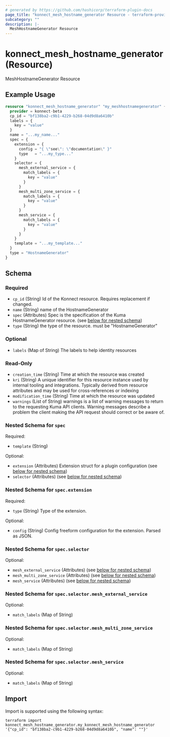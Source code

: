 ```yaml
---
# generated by https://github.com/hashicorp/terraform-plugin-docs
page_title: "konnect_mesh_hostname_generator Resource - terraform-provider-konnect-beta"
subcategory: ""
description: |-
  MeshHostnameGenerator Resource
---
```


# konnect_mesh_hostname_generator (Resource)

MeshHostnameGenerator Resource

## Example Usage

```terraform
resource "konnect_mesh_hostname_generator" "my_meshhostnamegenerator" {
  provider = konnect-beta
  cp_id = "bf138ba2-c9b1-4229-b268-04d9d8a6410b"
  labels = {
    key = "value"
  }
  name = "...my_name..."
  spec = {
    extension = {
      config = "{ \"see\": \"documentation\" }"
      type   = "...my_type..."
    }
    selector = {
      mesh_external_service = {
        match_labels = {
          key = "value"
        }
      }
      mesh_multi_zone_service = {
        match_labels = {
          key = "value"
        }
      }
      mesh_service = {
        match_labels = {
          key = "value"
        }
      }
    }
    template = "...my_template..."
  }
  type = "HostnameGenerator"
}
```

<!-- schema generated by tfplugindocs -->
## Schema

### Required

- `cp_id` (String) Id of the Konnect resource. Requires replacement if changed.
- `name` (String) name of the HostnameGenerator
- `spec` (Attributes) Spec is the specification of the Kuma HostnameGenerator resource. (see [below for nested schema](#nestedatt--spec))
- `type` (String) the type of the resource. must be "HostnameGenerator"

### Optional

- `labels` (Map of String) The labels to help identity resources

### Read-Only

- `creation_time` (String) Time at which the resource was created
- `kri` (String) A unique identifier for this resource instance used by internal tooling and integrations. Typically derived from resource attributes and may be used for cross-references or indexing
- `modification_time` (String) Time at which the resource was updated
- `warnings` (List of String) warnings is a list of warning messages to return to the requesting Kuma API clients.
Warning messages describe a problem the client making the API request should correct or be aware of.

<a id="nestedatt--spec"></a>
### Nested Schema for `spec`

Required:

- `template` (String)

Optional:

- `extension` (Attributes) Extension struct for a plugin configuration (see [below for nested schema](#nestedatt--spec--extension))
- `selector` (Attributes) (see [below for nested schema](#nestedatt--spec--selector))

<a id="nestedatt--spec--extension"></a>
### Nested Schema for `spec.extension`

Required:

- `type` (String) Type of the extension.

Optional:

- `config` (String) Config freeform configuration for the extension. Parsed as JSON.


<a id="nestedatt--spec--selector"></a>
### Nested Schema for `spec.selector`

Optional:

- `mesh_external_service` (Attributes) (see [below for nested schema](#nestedatt--spec--selector--mesh_external_service))
- `mesh_multi_zone_service` (Attributes) (see [below for nested schema](#nestedatt--spec--selector--mesh_multi_zone_service))
- `mesh_service` (Attributes) (see [below for nested schema](#nestedatt--spec--selector--mesh_service))

<a id="nestedatt--spec--selector--mesh_external_service"></a>
### Nested Schema for `spec.selector.mesh_external_service`

Optional:

- `match_labels` (Map of String)


<a id="nestedatt--spec--selector--mesh_multi_zone_service"></a>
### Nested Schema for `spec.selector.mesh_multi_zone_service`

Optional:

- `match_labels` (Map of String)


<a id="nestedatt--spec--selector--mesh_service"></a>
### Nested Schema for `spec.selector.mesh_service`

Optional:

- `match_labels` (Map of String)

## Import

Import is supported using the following syntax:

```shell
terraform import konnect_mesh_hostname_generator.my_konnect_mesh_hostname_generator '{"cp_id": "bf138ba2-c9b1-4229-b268-04d9d8a6410b", "name": ""}'
```
